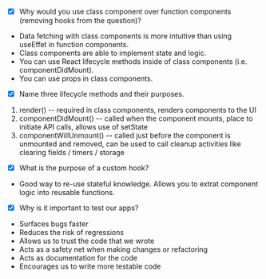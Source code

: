 - [x] Why would you use class component over function components (removing hooks from the question)?
 
 + Data fetching with class components is more intuitive than using useEffet in function components.
 + Class components are able to implement state and logic.
 + You can use React lifecycle methods inside of class components (i.e. componentDidMount). 
 + You can use props in class components.


- [x] Name three lifecycle methods and their purposes.

1. render() -- required in class components, renders components to the UI
2. componentDidMount() -- called when the component mounts, place to initiate API calls, allows use of setState
3. componentWillUnmount() -- called just before the component is unmounted and removed, can be used to call
cleanup activities like clearing fields / timers / storage 

- [x] What is the purpose of a custom hook?

+ Good way to re-use stateful knowledge. Allows you to extrat component logic into reusable functions.

- [x] Why is it important to test our apps?

+ Surfaces bugs faster
+ Reduces the risk of regressions
+ Allows us to trust the code that we wrote
+ Acts as a safety net when making changes or refactoring
+ Acts as documentation for the code
+ Encourages us to write more testable code